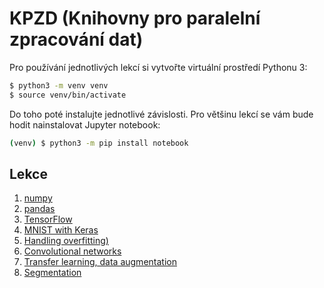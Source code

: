 # KPZD (Knihovny pro paralelní zpracování dat)
Pro používání jednotlivých lekcí si vytvořte virtuální prostředí Pythonu 3:
```bash
$ python3 -m venv venv
$ source venv/bin/activate
```

Do toho poté instalujte jednotlivé závislosti. Pro většinu lekcí se vám bude hodit nainstalovat
Jupyter notebook:
```bash
(venv) $ python3 -m pip install notebook
```

## Lekce
1) [numpy](numpy)
2) [pandas](pandas)
3) [TensorFlow](tf)
4) [MNIST with Keras](ml/mnist)
5) [Handling overfitting)](ml/overfit)
6) [Convolutional networks](ml/convnet)
7) [Transfer learning, data augmentation](ml/transfer-learning)
8) [Segmentation](ml/segmentation)
